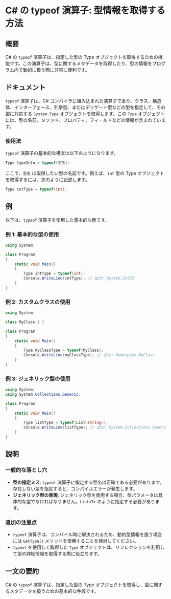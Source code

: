 <!--
Meta Description: # C# の typeof 演算子: 型情報を取得する方法 ## 概要 C# の `typeof` 演算子は、指定した型の Type オブジェクトを取得するための機能です。この演算子は、型に関するメタデータを取得したり、型の情報をプログラム内で動的に扱う際に非常に便利です。 ## ドキュメント `t...
Meta Keywords: typeof, type, system, csharp, 演算子は
-->

# C# の typeof 演算子: 型情報を取得する方法

## 概要
C# の `typeof` 演算子は、指定した型の Type オブジェクトを取得するための機能です。この演算子は、型に関するメタデータを取得したり、型の情報をプログラム内で動的に扱う際に非常に便利です。

## ドキュメント
`typeof` 演算子は、C# コンパイラに組み込まれた演算子であり、クラス、構造体、インターフェース、列挙型、またはデリゲート型などの型を指定して、その型に対応する `System.Type` オブジェクトを取得します。この `Type` オブジェクトには、型の名前、メソッド、プロパティ、フィールドなどの情報が含まれています。

### 使用法
`typeof` 演算子の基本的な構文は以下のようになります。

```csharp
Type typeInfo = typeof(型名);
```

ここで、`型名` は取得したい型の名前です。例えば、`int` 型の Type オブジェクトを取得するには、次のように記述します。

```csharp
Type intType = typeof(int);
```

## 例
以下は、`typeof` 演算子を使用した基本的な例です。

### 例 1: 基本的な型の使用
```csharp
using System;

class Program
{
    static void Main()
    {
        Type intType = typeof(int);
        Console.WriteLine(intType); // 出力: System.Int32
    }
}
```

### 例 2: カスタムクラスの使用
```csharp
using System;

class MyClass { }

class Program
{
    static void Main()
    {
        Type myClassType = typeof(MyClass);
        Console.WriteLine(myClassType); // 出力: Namespace.MyClass
    }
}
```

### 例 3: ジェネリック型の使用
```csharp
using System;
using System.Collections.Generic;

class Program
{
    static void Main()
    {
        Type listType = typeof(List<string>);
        Console.WriteLine(listType); // 出力: System.Collections.Generic.List`1[System.String]
    }
}
```

## 説明
### 一般的な落とし穴
- **型の指定ミス**: `typeof` 演算子に指定する型名は正確である必要があります。存在しない型を指定すると、コンパイルエラーが発生します。
- **ジェネリック型の表現**: ジェネリック型を使用する場合、型パラメータは具体的な型でなければなりません。`List<T>` のように指定する必要があります。

### 追加の注意点
- `typeof` 演算子は、コンパイル時に解決されるため、動的型情報を扱う場合には `GetType()` メソッドを使用することを検討してください。
- `typeof` を使用して取得した `Type` オブジェクトは、リフレクションを利用して型の詳細情報を取得する際に役立ちます。

## 一文の要約
C# の `typeof` 演算子は、指定した型の Type オブジェクトを取得し、型に関するメタデータを扱うための基本的な手段です。